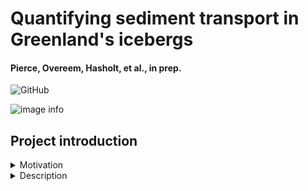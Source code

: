 # Quantifying sediment transport in Greenland's icebergs
#### Pierce, Overeem, Hasholt, et al., in prep.

![GitHub](https://img.shields.io/github/license/ethan-pierce/greenland-ird)

![image info](media/large-iceberg.png)

## Project introduction
<details>
  <summary>Motivation</summary>

  * Greenland's tidewater glaciers are a major source of sediment and fresh water to fjord systems.
  * This sediment supply delivers nutrients to fjord ecosystems, influences global and regional biogeochemical cycles, alters the morphology of Greenland’s fjords and coastlines, and provides vital natural resources.
  * Beneath glaciers, eroded sediment is either transported by meltwater, entering the fjord as a plume or as bed load, or by basal ice layers, entering the fjord as ice-rafted debris.
  * Currently, we have very few constraints on Greenland’s modern ice-rafted debris budget, much less the capability to predict how it may change under a warming climate.
</details>

<details>
  <summary>Description</summary>

  In this work, we:
  1. Present a dataset of over 100 observed debris-rich icebergs,
  2. Implement a physic-based model to predict the amount of sediment entering a fjord from iceberg calving, and
  3. Deliver a comprehensive estimate of the total flux of ice-rafted debris at three major fjord systems.
</details>
